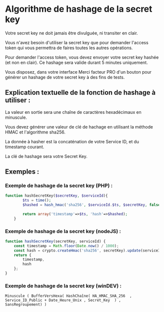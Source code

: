 # Algorithme de hashage de la secret key

Votre secret key ne doit jamais être divulguée, ni transiter en clair.

Vous n'avez besoin d'utiliser la secret key que pour demander l'access token qui vous permettra de faires toutes les autres opérations.

Pour demander l'access token, vous devez envoyer votre secret key hashée (et non en clair). Ce hashage sera valide durant 5 minutes uniquement.

Vous disposez, dans votre interface Merci facteur PRO d'un bouton pour générer un hashage de votre secret key à des fins de tests.


## Explication textuelle de la fonction de hashage à utiliser :

La valeur en sortie sera une chaîne de caractères hexadécimaux en minuscule.

Vous devez générer une valeur de clé de hachage en utilisant la méthode HMAC et l'algorithme sha256.

La donnée à hasher est la concaténation de votre Service ID, et du timestamp courant.

La clé de hashage sera votre Secret Key.


## Exemples : 

### Exemple de hashage de la secret key (PHP) :
```php
function hashSecretKey($secretKey, $serviceId){
        $ts = time();
        $hashed = hash_hmac('sha256', $serviceId.$ts, $secretKey, false);
        
        return array('timestamp'=>$ts, 'hash'=>$hashed);
    }
 ```
 
 ### Exemple de hashage de la secret key (nodeJS) :
```javascript
function hashSecretKey(secretKey, serviceId) {
    const timestamp = Math.floor(Date.now() / 1000);
    const hash = crypto.createHmac('sha256', secretKey).update(serviceId + timestamp).digest('hex');
    return {
        timestamp,
        hash
    };
}
 ```
 
 ### Exemple de hashage de la secret key (winDEV) :
```windev
Minuscule ( BufferVersHexa( HashChaîne( HA_HMAC_SHA_256  , Service_ID_Public + Date_Heure_Unix , Secret_Key  ) , SansRegroupement) )
 ```
